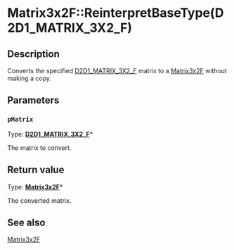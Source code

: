 # Matrix3x2F::ReinterpretBaseType(D2D1_MATRIX_3X2_F)

## Description

Converts the specified [D2D1_MATRIX_3X2_F](https://learn.microsoft.com/windows/desktop/Direct2D/d2d1-matrix-3x2-f) matrix to a [Matrix3x2F](https://learn.microsoft.com/windows/desktop/api/d2d1helper/nl-d2d1helper-matrix3x2f) without making a copy.

## Parameters

### `pMatrix`

Type: **[D2D1_MATRIX_3X2_F](https://learn.microsoft.com/windows/desktop/Direct2D/d2d1-matrix-3x2-f)***

The matrix to convert.

## Return value

Type: **[Matrix3x2F](https://learn.microsoft.com/windows/desktop/api/d2d1helper/nl-d2d1helper-matrix3x2f)***

The converted matrix.

## See also

[Matrix3x2F](https://learn.microsoft.com/windows/desktop/api/d2d1helper/nl-d2d1helper-matrix3x2f)